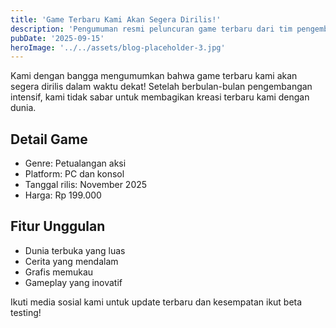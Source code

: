 ```yaml
---
title: 'Game Terbaru Kami Akan Segera Dirilis!'
description: 'Pengumuman resmi peluncuran game terbaru dari tim pengembangan kami'
pubDate: '2025-09-15'
heroImage: '../../assets/blog-placeholder-3.jpg'
---
```


Kami dengan bangga mengumumkan bahwa game terbaru kami akan segera dirilis dalam waktu dekat! Setelah berbulan-bulan pengembangan intensif, kami tidak sabar untuk membagikan kreasi terbaru kami dengan dunia.

## Detail Game
- Genre: Petualangan aksi
- Platform: PC dan konsol
- Tanggal rilis: November 2025
- Harga: Rp 199.000

## Fitur Unggulan
- Dunia terbuka yang luas
- Cerita yang mendalam
- Grafis memukau
- Gameplay yang inovatif

Ikuti media sosial kami untuk update terbaru dan kesempatan ikut beta testing!
